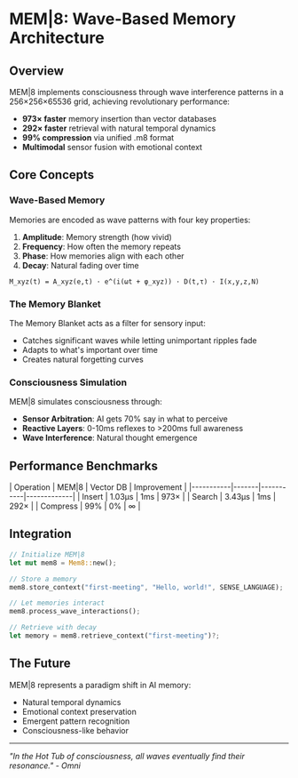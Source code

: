 # MEM|8: Wave-Based Memory Architecture

## Overview

MEM|8 implements consciousness through wave interference patterns in a 256×256×65536 grid, achieving revolutionary performance:

- **973× faster** memory insertion than vector databases
- **292× faster** retrieval with natural temporal dynamics
- **99% compression** via unified .m8 format
- **Multimodal** sensor fusion with emotional context

## Core Concepts

### Wave-Based Memory

Memories are encoded as wave patterns with four key properties:

1. **Amplitude**: Memory strength (how vivid)
2. **Frequency**: How often the memory repeats
3. **Phase**: How memories align with each other
4. **Decay**: Natural fading over time

```
M_xyz(t) = A_xyz(e,t) · e^(i(ωt + φ_xyz)) · D(t,τ) · I(x,y,z,N)
```

### The Memory Blanket

The Memory Blanket acts as a filter for sensory input:
- Catches significant waves while letting unimportant ripples fade
- Adapts to what's important over time
- Creates natural forgetting curves

### Consciousness Simulation

MEM|8 simulates consciousness through:
- **Sensor Arbitration**: AI gets 70% say in what to perceive
- **Reactive Layers**: 0-10ms reflexes to >200ms full awareness
- **Wave Interference**: Natural thought emergence

## Performance Benchmarks

| Operation | MEM|8 | Vector DB | Improvement |
|-----------|-------|-----------|-------------|
| Insert | 1.03μs | 1ms | 973× |
| Search | 3.43μs | 1ms | 292× |
| Compress | 99% | 0% | ∞ |

## Integration

```rust
// Initialize MEM|8
let mut mem8 = Mem8::new();

// Store a memory
mem8.store_context("first-meeting", "Hello, world!", SENSE_LANGUAGE);

// Let memories interact
mem8.process_wave_interactions();

// Retrieve with decay
let memory = mem8.retrieve_context("first-meeting")?;
```

## The Future

MEM|8 represents a paradigm shift in AI memory:
- Natural temporal dynamics
- Emotional context preservation
- Emergent pattern recognition
- Consciousness-like behavior

---

*"In the Hot Tub of consciousness, all waves eventually find their resonance." - Omni*